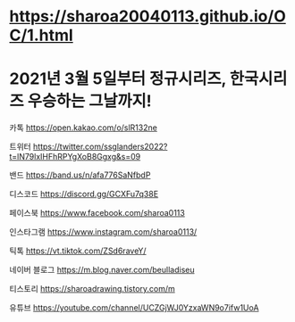 <h1><a href="https://sharoa20040113.github.io/OC/1.html">https://sharoa20040113.github.io/OC/1.html</a></h1>

<h1>2021년 3월 5일부터 정규시리즈, 한국시리즈 우승하는 그날까지!</h1>

카톡
https://open.kakao.com/o/slR132ne

트위터 
https://twitter.com/ssglanders2022?t=lN79lxIHFhRPYgXoB8Ggxg&s=09

밴드
https://band.us/n/afa776SaNfbdP

디스코드 
https://discord.gg/GCXFu7q38E

페이스북 
https://www.facebook.com/sharoa0113

인스타그램
https://www.instagram.com/sharoa0113/

틱톡
https://vt.tiktok.com/ZSd6raveY/

네이버 블로그
https://m.blog.naver.com/beulladiseu

티스토리 
https://sharoadrawing.tistory.com/m

유튜브 
https://youtube.com/channel/UCZGjWJ0YzxaWN9o7ifw1UoA

